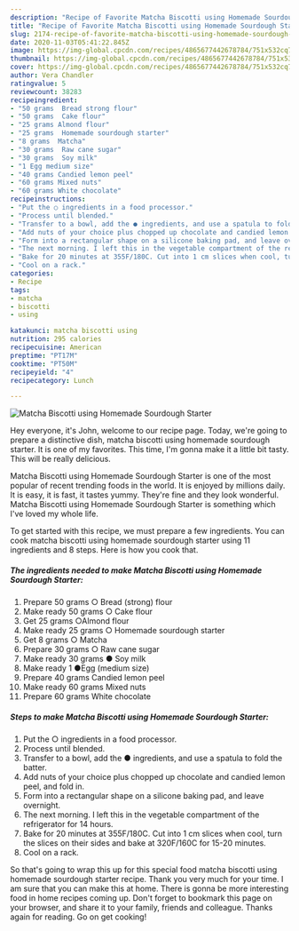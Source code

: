 ```yaml
---
description: "Recipe of Favorite Matcha Biscotti using Homemade Sourdough Starter"
title: "Recipe of Favorite Matcha Biscotti using Homemade Sourdough Starter"
slug: 2174-recipe-of-favorite-matcha-biscotti-using-homemade-sourdough-starter
date: 2020-11-03T05:41:22.845Z
image: https://img-global.cpcdn.com/recipes/4865677442678784/751x532cq70/matcha-biscotti-using-homemade-sourdough-starter-recipe-main-photo.jpg
thumbnail: https://img-global.cpcdn.com/recipes/4865677442678784/751x532cq70/matcha-biscotti-using-homemade-sourdough-starter-recipe-main-photo.jpg
cover: https://img-global.cpcdn.com/recipes/4865677442678784/751x532cq70/matcha-biscotti-using-homemade-sourdough-starter-recipe-main-photo.jpg
author: Vera Chandler
ratingvalue: 5
reviewcount: 38283
recipeingredient:
- "50 grams  Bread strong flour"
- "50 grams  Cake flour"
- "25 grams Almond flour"
- "25 grams  Homemade sourdough starter"
- "8 grams  Matcha"
- "30 grams  Raw cane sugar"
- "30 grams  Soy milk"
- "1 Egg medium size"
- "40 grams Candied lemon peel"
- "60 grams Mixed nuts"
- "60 grams White chocolate"
recipeinstructions:
- "Put the ○ ingredients in a food processor."
- "Process until blended."
- "Transfer to a bowl, add the ● ingredients, and use a spatula to fold the batter."
- "Add nuts of your choice plus chopped up chocolate and candied lemon peel, and fold in."
- "Form into a rectangular shape on a silicone baking pad, and leave overnight."
- "The next morning. I left this in the vegetable compartment of the refrigerator for 14 hours."
- "Bake for 20 minutes at 355F/180C. Cut into 1 cm slices when cool, turn the slices on their sides and bake at 320F/160C for 15-20 minutes."
- "Cool on a rack."
categories:
- Recipe
tags:
- matcha
- biscotti
- using

katakunci: matcha biscotti using 
nutrition: 295 calories
recipecuisine: American
preptime: "PT17M"
cooktime: "PT50M"
recipeyield: "4"
recipecategory: Lunch

---
```



![Matcha Biscotti using Homemade Sourdough Starter](https://img-global.cpcdn.com/recipes/4865677442678784/751x532cq70/matcha-biscotti-using-homemade-sourdough-starter-recipe-main-photo.jpg)

Hey everyone, it's John, welcome to our recipe page. Today, we're going to prepare a distinctive dish, matcha biscotti using homemade sourdough starter. It is one of my favorites. This time, I'm gonna make it a little bit tasty. This will be really delicious.



Matcha Biscotti using Homemade Sourdough Starter is one of the most popular of recent trending foods in the world. It is enjoyed by millions daily. It is easy, it is fast, it tastes yummy. They're fine and they look wonderful. Matcha Biscotti using Homemade Sourdough Starter is something which I've loved my whole life.


To get started with this recipe, we must prepare a few ingredients. You can cook matcha biscotti using homemade sourdough starter using 11 ingredients and 8 steps. Here is how you cook that.

<!--inarticleads1-->

##### The ingredients needed to make Matcha Biscotti using Homemade Sourdough Starter:

1. Prepare 50 grams ○ Bread (strong) flour
1. Make ready 50 grams ○ Cake flour
1. Get 25 grams ○Almond flour
1. Make ready 25 grams ○ Homemade sourdough starter
1. Get 8 grams ○ Matcha
1. Prepare 30 grams ○ Raw cane sugar
1. Make ready 30 grams ● Soy milk
1. Make ready 1 ●Egg (medium size)
1. Prepare 40 grams Candied lemon peel
1. Make ready 60 grams Mixed nuts
1. Prepare 60 grams White chocolate




<!--inarticleads2-->

##### Steps to make Matcha Biscotti using Homemade Sourdough Starter:

1. Put the ○ ingredients in a food processor.
1. Process until blended.
1. Transfer to a bowl, add the ● ingredients, and use a spatula to fold the batter.
1. Add nuts of your choice plus chopped up chocolate and candied lemon peel, and fold in.
1. Form into a rectangular shape on a silicone baking pad, and leave overnight.
1. The next morning. I left this in the vegetable compartment of the refrigerator for 14 hours.
1. Bake for 20 minutes at 355F/180C. Cut into 1 cm slices when cool, turn the slices on their sides and bake at 320F/160C for 15-20 minutes.
1. Cool on a rack.




So that's going to wrap this up for this special food matcha biscotti using homemade sourdough starter recipe. Thank you very much for your time. I am sure that you can make this at home. There is gonna be more interesting food in home recipes coming up. Don't forget to bookmark this page on your browser, and share it to your family, friends and colleague. Thanks again for reading. Go on get cooking!
